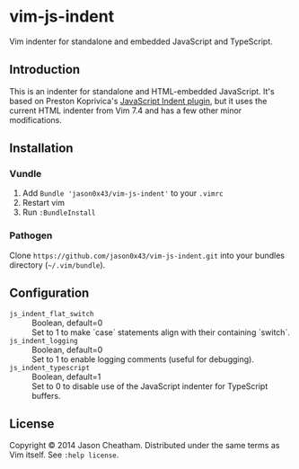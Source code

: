 vim-js-indent
=============

Vim indenter for standalone and embedded JavaScript and TypeScript.

Introduction
------------

This is an indenter for standalone and HTML-embedded JavaScript. It's based on
Preston Koprivica's
[JavaScript Indent plugin](http://www.vim.org/scripts/script.php?script_id=1840),
but it uses the current HTML indenter from Vim 7.4 and has a few other minor
modifications.

Installation
------------

### Vundle

1. Add `Bundle 'jason0x43/vim-js-indent'` to your `.vimrc`
1. Restart vim
1. Run `:BundleInstall`

### Pathogen

Clone `https://github.com/jason0x43/vim-js-indent.git` into your bundles
directory (`~/.vim/bundle`).

Configuration
-------------

<dl>
<dt><code>js_indent_flat_switch</code></dt>
<dd>Boolean, default=0<br>
Set to 1 to make `case` statements align with their containing `switch`.</dd>
<dt><code>js_indent_logging</code></dt>
<dd>Boolean, default=0<br>
Set to 1 to enable logging comments (useful for debugging).</dd>
<dt><code>js_indent_typescript</code></dt>
<dd>Boolean, default=1<br>
Set to 0 to disable use of the JavaScript indenter for TypeScript buffers.</dd>
</dl>

License
------
Copyright © 2014 Jason Cheatham. Distributed under the same terms as Vim
itself. See `:help license`.
